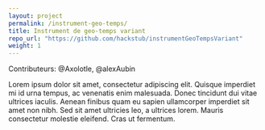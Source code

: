```yaml
---
layout: project
permalink: /instrument-geo-temps/
title: Instrument de geo-temps variant
repo_url: "https://github.com/hackstub/instrumentGeoTempsVariant"
weight: 1
---
```

Contributeurs: @Axolotle, @alexAubin

Lorem ipsum dolor sit amet, consectetur adipiscing elit. Quisque imperdiet mi id urna tempus, ac venenatis enim malesuada. Donec tincidunt dui vitae ultrices iaculis. Aenean finibus quam eu sapien ullamcorper imperdiet sit amet non nibh. Sed sit amet ultricies leo, a ultrices lorem. Mauris consectetur molestie eleifend. Cras ut fermentum. 
